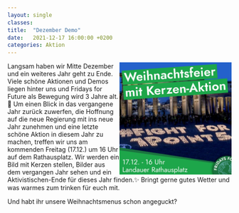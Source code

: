 ```yaml
---
layout: single
classes: 
title:  "Dezember Demo"
date:   2021-12-17 16:00:00 +0200
categories: Aktion
---
```


<img src="https://github.com/fridaysforfuture-landau-pfalz/fridaysforfuture-landau-pfalz.github.io/blob/main/assets/Aktionen/Dezember%20Aktion%202021/SharePic%20(1).jpg?raw=true" alt="Dezember Demo" style="float:right;" height="50%" width="50%">

Langsam haben wir Mitte Dezember und ein weiteres Jahr geht zu Ende. Viele schöne Aktionen und Demos liegen hinter uns und Fridays for Future als Bewegung wird 3 Jahre alt.🎊
Um einen Blick in das vergangene Jahr zurück zuwerfen, die Hoffnung auf die neue Regierung mit ins neue Jahr zunehmen und eine letzte schöne Aktion in diesem Jahr zu machen, treffen wir uns am kommenden Freitag (17.12.) um 16 Uhr auf dem Rathausplatz.
Wir werden ein Bild mit Kerzen stellen, Bilder aus dem vergangen Jahr sehen und ein Aktivistischen-Ende für dieses Jahr finden.✨
Bringt gerne gutes Wetter und was warmes zum trinken für euch mit. <br>
<p> </p>
Und habt ihr unsere Weihnachtsmenus schon angeguckt?
